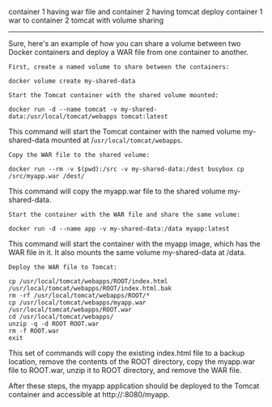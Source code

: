 container 1 having war file and container 2 having tomcat deploy container 1 war to container 2 tomcat with volume sharing
**********************************************************************************

Sure, here's an example of how you can share a volume between two Docker containers and deploy a WAR file from one container to another.

    First, create a named volume to share between the containers:


```docker volume create my-shared-data```

    Start the Tomcat container with the shared volume mounted:

```docker run -d --name tomcat -v my-shared-data:/usr/local/tomcat/webapps tomcat:latest```

This command will start the Tomcat container with the named volume my-shared-data mounted at /```usr/local/tomcat/webapps```.

    Copy the WAR file to the shared volume:

```docker run --rm -v $(pwd):/src -v my-shared-data:/dest busybox cp /src/myapp.war /dest/```

This command will copy the myapp.war file to the shared volume my-shared-data.

    Start the container with the WAR file and share the same volume:

```docker run -d --name app -v my-shared-data:/data myapp:latest```

This command will start the container with the myapp image, which has the WAR file in it. It also mounts the same volume my-shared-data at /data.

    Deploy the WAR file to Tomcat:


```docker exec -it tomcat bash
cp /usr/local/tomcat/webapps/ROOT/index.html /usr/local/tomcat/webapps/ROOT/index.html.bak
rm -rf /usr/local/tomcat/webapps/ROOT/*
cp /usr/local/tomcat/webapps/myapp.war /usr/local/tomcat/webapps/ROOT.war
cd /usr/local/tomcat/webapps/
unzip -q -d ROOT ROOT.war
rm -f ROOT.war
exit
```
This set of commands will copy the existing index.html file to a backup location, remove the contents of the ROOT directory, copy the myapp.war file to ROOT.war, unzip it to ROOT directory, and remove the WAR file.

After these steps, the myapp application should be deployed to the Tomcat container and accessible at http://<tomcat-container-ip>:8080/myapp.
